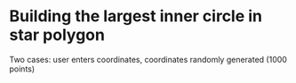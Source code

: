 # Building the largest inner circle in star polygon
Two cases: user enters coordinates, coordinates randomly generated (1000 points)
